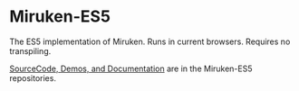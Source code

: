 # Miruken-ES5
The ES5 implementation of Miruken.  Runs in current browsers. Requires no transpiling.

[SourceCode, Demos, and Documentation](https://github.com/miruken-js "Miruken-ES5") are in the Miruken-ES5 repositories.
